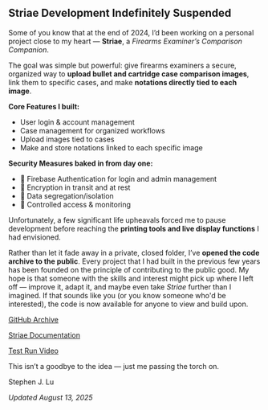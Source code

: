 ## Striae Development Indefinitely Suspended

Some of you know that at the end of 2024, I’d been working on a personal project close to my heart — **Striae**, a *Firearms Examiner’s Comparison Companion*.

The goal was simple but powerful: give firearms examiners a secure, organized way to **upload bullet and cartridge case comparison images**, link them to specific cases, and make **notations directly tied to each image**.

**Core Features I built:**
- User login & account management
- Case management for organized workflows
- Upload images tied to cases
- Make and store notations linked to each specific image

**Security Measures baked in from day one:**
- 🔐 Firebase Authentication for login and admin management
- 🔐 Encryption in transit and at rest
- 🔐 Data segregation/isolation
- 🔐 Controlled access & monitoring

Unfortunately, a few significant life upheavals forced me to pause development before reaching the **printing tools and live display functions** I had envisioned.

Rather than let it fade away in a private, closed folder, I’ve **opened the code archive to the public**. Every project that I had built in the previous few years has been founded on the principle of contributing to the public good. My hope is that someone with the skills and interest might pick up where I left off — improve it, adapt it, and maybe even take *Striae* further than I imagined. If that sounds like you (or you know someone who'd be interested), the code is now available for anyone to view and build upon.

[GitHub Archive](https://github.com/StephenJLu/striae)

[Striae Documentation](https://docs.stephenjlu.com/)

[Test Run Video](https://youtu.be/G4S2-jpke68)

This isn’t a goodbye to the idea — just me passing the torch on.

Stephen J. Lu

*Updated August 13, 2025*
